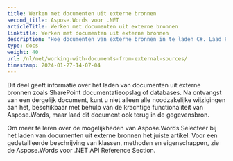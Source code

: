 ```yaml
---
title: Werken met documenten uit externe bronnen
second_title: Aspose.Words voor .NET
articleTitle: Werken met documenten uit externe bronnen
linktitle: Werken met documenten uit externe bronnen
description: "Hoe documenten van externe bronnen in te laden C#. Laad PDF, DOCX, DOC, RTF, ODT, EPUB, HTML en andere bestanden van SharePoint of database voor verdere verwerking met behulp van C#."
type: docs
weight: 40
url: /nl/net/working-with-documents-from-external-sources/
timestamp: 2024-01-27-14-07-04
---
```


Dit deel geeft informatie over het laden van documenten uit externe bronnen zoals SharePoint documentatieopslag of databases. Na ontvangst van een dergelijk document, kunt u niet alleen alle noodzakelijke wijzigingen aan het, beschikbaar met behulp van de krachtige functionaliteit van Aspose.Words, maar laad dit document ook terug in de gegevensbron.

Om meer te leren over de mogelijkheden van Aspose.Words Selecteer bij het laden van documenten uit externe bronnen het juiste artikel. Voor een gedetailleerde beschrijving van klassen, methoden en eigenschappen, zie de Aspose.Words voor .NET API Reference Section.
